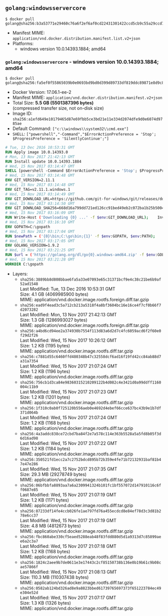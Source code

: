 ## `golang:windowsservercore`

```console
$ docker pull golang@sha256:b3a53771e29460c76a6f2ef6af0cd22431301422ccd5cb9c55a29ccd7134d297
```

-	Manifest MIME: `application/vnd.docker.distribution.manifest.list.v2+json`
-	Platforms:
	-	windows version 10.0.14393.1884; amd64

### `golang:windowsservercore` - windows version 10.0.14393.1884; amd64

```console
$ docker pull golang@sha256:fa5ef0f55865039b0e0693bd9bd0d399d89733df819ddc89871e8d9c8d77a9e4
```

-	Docker Version: 17.06.1-ee-2
-	Manifest MIME: `application/vnd.docker.distribution.manifest.v2+json`
-	Total Size: **5.5 GB (5501387396 bytes)**  
	(compressed transfer size, not on-disk size)
-	Image ID: `sha256:a1efd649e10179465d87e69fbb5ce3bd21e11e334d2074dfe9d0e6074d9785ae`
-	Default Command: `["c:\\windows\\system32\\cmd.exe"]`
-	`SHELL`: `["powershell","-Command","$ErrorActionPreference = 'Stop'; $ProgressPreference = 'SilentlyContinue';"]`

```dockerfile
# Tue, 13 Dec 2016 10:53:31 GMT
RUN Apply image 10.0.14393.0
# Mon, 13 Nov 2017 21:42:13 GMT
RUN Install update 10.0.14393.1884
# Wed, 15 Nov 2017 03:14:47 GMT
SHELL [powershell -Command $ErrorActionPreference = 'Stop'; $ProgressPreference = 'SilentlyContinue';]
# Wed, 15 Nov 2017 03:14:48 GMT
ENV GIT_VERSION=2.11.1
# Wed, 15 Nov 2017 03:14:48 GMT
ENV GIT_TAG=v2.11.1.windows.1
# Wed, 15 Nov 2017 03:14:49 GMT
ENV GIT_DOWNLOAD_URL=https://github.com/git-for-windows/git/releases/download/v2.11.1.windows.1/MinGit-2.11.1-64-bit.zip
# Wed, 15 Nov 2017 03:14:50 GMT
ENV GIT_DOWNLOAD_SHA256=668d16a799dd721ed126cc91bed49eb2c072ba1b25b50048280a4e2c5ed56e59
# Wed, 15 Nov 2017 03:16:09 GMT
RUN Write-Host ('Downloading {0} ...' -f $env:GIT_DOWNLOAD_URL); 	Invoke-WebRequest -Uri $env:GIT_DOWNLOAD_URL -OutFile 'git.zip'; 		Write-Host ('Verifying sha256 ({0}) ...' -f $env:GIT_DOWNLOAD_SHA256); 	if ((Get-FileHash git.zip -Algorithm sha256).Hash -ne $env:GIT_DOWNLOAD_SHA256) { 		Write-Host 'FAILED!'; 		exit 1; 	}; 		Write-Host 'Expanding ...'; 	Expand-Archive -Path git.zip -DestinationPath C:\git\.; 		Write-Host 'Removing ...'; 	Remove-Item git.zip -Force; 		Write-Host 'Updating PATH ...'; 	$env:PATH = 'C:\git\cmd;C:\git\mingw64\bin;C:\git\usr\bin;' + $env:PATH; 	[Environment]::SetEnvironmentVariable('PATH', $env:PATH, [EnvironmentVariableTarget]::Machine); 		Write-Host 'Verifying install ...'; 	Write-Host '  git --version'; git --version; 		Write-Host 'Complete.';
# Wed, 15 Nov 2017 03:16:10 GMT
ENV GOPATH=C:\gopath
# Wed, 15 Nov 2017 03:17:04 GMT
RUN $newPath = ('{0}\bin;C:\go\bin;{1}' -f $env:GOPATH, $env:PATH); 	Write-Host ('Updating PATH: {0}' -f $newPath); 	[Environment]::SetEnvironmentVariable('PATH', $newPath, [EnvironmentVariableTarget]::Machine);
# Wed, 15 Nov 2017 03:17:05 GMT
ENV GOLANG_VERSION=1.9.2
# Wed, 15 Nov 2017 03:21:25 GMT
RUN $url = ('https://golang.org/dl/go{0}.windows-amd64.zip' -f $env:GOLANG_VERSION); 	Write-Host ('Downloading {0} ...' -f $url); 	Invoke-WebRequest -Uri $url -OutFile 'go.zip'; 		$sha256 = '682ec3626a9c45b657c2456e35cadad119057408d37f334c6c24d88389c2164c'; 	Write-Host ('Verifying sha256 ({0}) ...' -f $sha256); 	if ((Get-FileHash go.zip -Algorithm sha256).Hash -ne $sha256) { 		Write-Host 'FAILED!'; 		exit 1; 	}; 		Write-Host 'Expanding ...'; 	Expand-Archive go.zip -DestinationPath C:\; 		Write-Host 'Verifying install ("go version") ...'; 	go version; 		Write-Host 'Removing ...'; 	Remove-Item go.zip -Force; 		Write-Host 'Complete.';
# Wed, 15 Nov 2017 03:21:28 GMT
WORKDIR C:\gopath
```

-	Layers:
	-	`sha256:3889bb8d808bbae6fa5a33e07093e65c31371bcf9e4c38c21be6b9af52ad1548`  
		Last Modified: Tue, 13 Dec 2016 10:53:31 GMT  
		Size: 4.1 GB (4069985900 bytes)  
		MIME: application/vnd.docker.image.rootfs.foreign.diff.tar.gzip
	-	`sha256:ead9f4ead3c5a712cb213a5318f4a8bf3604bc16e16ce4f7cf0b66f7d2073282`  
		Last Modified: Mon, 13 Nov 2017 21:42:13 GMT  
		Size: 1.3 GB (1286993027 bytes)  
		MIME: application/vnd.docker.image.rootfs.foreign.diff.tar.gzip
	-	`sha256:a4bd6cd94ee2a374930b7554f113d83a6d2d7c4fc6059acd6f2f60e0f29d2f26`  
		Last Modified: Wed, 15 Nov 2017 10:26:12 GMT  
		Size: 1.2 KB (1195 bytes)  
		MIME: application/vnd.docker.image.rootfs.diff.tar.gzip
	-	`sha256:c7881d55c6460ffd480348b47c32558dcf6ad16f19fd42cc84ab88d7a31a7354`  
		Last Modified: Wed, 15 Nov 2017 21:07:24 GMT  
		Size: 1.2 KB (1196 bytes)  
		MIME: application/vnd.docker.image.rootfs.diff.tar.gzip
	-	`sha256:756cb1d3ca84e98360315210209122b4d082c4e3421d0a99ddff1160004c11b9`  
		Last Modified: Wed, 15 Nov 2017 21:07:23 GMT  
		Size: 1.2 KB (1201 bytes)  
		MIME: application/vnd.docker.image.rootfs.diff.tar.gzip
	-	`sha256:1f310c0ab0f725120b556aeb0e4692d4ebef66cce637bc43b9e1b7df371d064b`  
		Last Modified: Wed, 15 Nov 2017 21:07:24 GMT  
		Size: 1.2 KB (1168 bytes)  
		MIME: application/vnd.docker.image.rootfs.diff.tar.gzip
	-	`sha256:4a3addc838ce72cbd7ba84f2e7a578c114e363b5528a5a5fd8b05f3d6d16ad98`  
		Last Modified: Wed, 15 Nov 2017 21:07:22 GMT  
		Size: 1.2 KB (1184 bytes)  
		MIME: application/vnd.docker.image.rootfs.diff.tar.gzip
	-	`sha256:350521fd1ecc2a7c2752bdcd895b72b359e4fe71b72132931baf81b47e47e286`  
		Last Modified: Wed, 15 Nov 2017 21:07:35 GMT  
		Size: 29.3 MB (29278749 bytes)  
		MIME: application/vnd.docker.image.rootfs.diff.tar.gzip
	-	`sha256:06bfbbfa8893aa7a6a2309941324b101fc1bf557072d147910116c6ff0687e85`  
		Last Modified: Wed, 15 Nov 2017 21:07:19 GMT  
		Size: 1.2 KB (1171 bytes)  
		MIME: application/vnd.docker.image.rootfs.diff.tar.gzip
	-	`sha256:87233df14fe4ccb026fe1ae797fd76a455ecdcd8e84ef78d3c3d81b278e6cc37`  
		Last Modified: Wed, 15 Nov 2017 21:07:19 GMT  
		Size: 4.8 MB (4812673 bytes)  
		MIME: application/vnd.docker.image.rootfs.diff.tar.gzip
	-	`sha256:fbc860abe330cf5eaed5288eab48f83fdd880d5d1a9313d7c85899aee6a2c3a7`  
		Last Modified: Wed, 15 Nov 2017 21:07:18 GMT  
		Size: 1.2 KB (1168 bytes)  
		MIME: application/vnd.docker.image.rootfs.diff.tar.gzip
	-	`sha256:1824c2aee9b7de0611e3e17443c2cf85150738b136e0b19b61c9b08cae57866f`  
		Last Modified: Wed, 15 Nov 2017 21:08:13 GMT  
		Size: 110.3 MB (110307438 bytes)  
		MIME: application/vnd.docker.image.rootfs.diff.tar.gzip
	-	`sha256:0582ab124bd326ad8e9a8823bbed61739765697373f651223784ec49e304e52d`  
		Last Modified: Wed, 15 Nov 2017 21:07:17 GMT  
		Size: 1.3 KB (1326 bytes)  
		MIME: application/vnd.docker.image.rootfs.diff.tar.gzip
